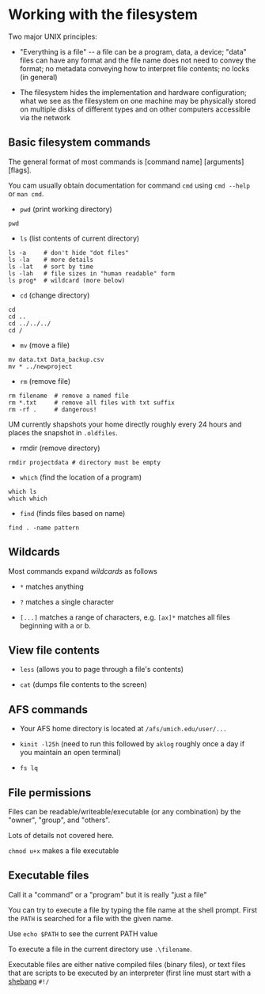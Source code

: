Working with the filesystem
===========================

Two major UNIX principles:

* "Everything is a file" -- a file can be a program, data, a device;
  "data" files can have any format and the file name does not need to
  convey the format; no metadata conveying how to interpret file
  contents; no locks (in general)

* The filesystem hides the implementation and hardware configuration;
  what we see as the filesystem on one machine may be physically
  stored on multiple disks of different types and on other computers
  accessible via the network


Basic filesystem commands
-------------------------

The general format of most commands is [command name] [arguments] [flags].

You cam usually obtain documentation for command `cmd` using `cmd
--help` or `man cmd`.

* `pwd` (print working directory)

```
pwd
```

* `ls` (list contents of current directory)

```
ls -a     # don't hide "dot files"
ls -la    # more details
ls -lat   # sort by time
ls -lah   # file sizes in "human readable" form
ls prog*  # wildcard (more below)
```

* `cd` (change directory)

```
cd
cd ..
cd ../../../
cd /
```

* `mv` (move a file)

```
mv data.txt Data_backup.csv
mv * ../newproject
```

* `rm` (remove file)

```
rm filename  # remove a named file
rm *.txt     # remove all files with txt suffix
rm -rf .     # dangerous!
```

UM currently shapshots your home directly roughly every 24 hours and
places the snapshot in `.oldfiles`.

* rmdir (remove directory)

```
rmdir projectdata # directory must be empty
```

* `which` (find the location of a program)

```
which ls
which which
```

* `find` (finds files based on name)

```
find . -name pattern
```

Wildcards
---------

Most commands expand *wildcards* as follows

* `*` matches anything

* `?` matches a single character

* `[...]` matches a range of characters, e.g. `[ax]*` matches all
  files beginning with a or b.


View file contents
------------------

* `less` (allows you to page through a file's contents)

* `cat` (dumps file contents to the screen)


AFS commands
------------

* Your AFS home directory is located at `/afs/umich.edu/user/...`

* `kinit -l25h` (need to run this followed by `aklog` roughly once a
  day if you maintain an open terminal)

* `fs lq`

File permissions
----------------

Files can be readable/writeable/executable (or any combination) by the
"owner", "group", and "others".

Lots of details not covered here.

`chmod u+x` makes a file executable

Executable files
----------------

Call it a "command" or a "program" but it is really "just a file"

You can try to execute a file by typing the file name at the shell
prompt.  First the `PATH` is searched for a file with the given name.

Use `echo $PATH` to see the current PATH value

To execute a file in the current directory use `.\filename`.

Executable files are either native compiled files (binary files), or
text files that are scripts to be executed by an interpreter (first
line must start with a
[shebang](https://en.wikipedia.org/wiki/Shebang_(Unix)) `#!/`